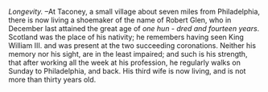 *Longevity.* –At Taconey, a small village about seven miles from Philadelphia, there is now living a shoemaker of the name of Robert Glen, who in December last attained the great age of *one hun - dred and fourteen years*. Scotland was the place of his nativity; he remembers having seen King William III. and was present at the two succeeding coronations. Neither his memory nor his sight, are in the least impaired; and such is his strength, that after working all the week at his profession, he regularly walks on Sunday to Philadelphia, and back. His third wife is now living, and is not more than thirty years old.